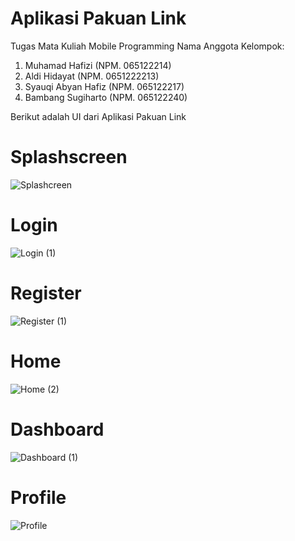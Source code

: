 # Aplikasi Pakuan Link

Tugas Mata Kuliah Mobile Programming
Nama Anggota Kelompok:
1. Muhamad Hafizi (NPM. 065122214)
2. Aldi Hidayat (NPM. 0651222213)
3. Syauqi Abyan Hafiz (NPM. 065122217)
4. Bambang Sugiharto (NPM. 065122240)
   
Berikut adalah UI dari Aplikasi Pakuan Link

# Splashscreen
![Splashcreen](https://github.com/user-attachments/assets/d95d159d-08ef-45b3-8074-27be18825ecd)

# Login
![Login (1)](https://github.com/user-attachments/assets/c10f7dbd-fe9c-41e9-b50b-60285d159ebb)

# Register
![Register (1)](https://github.com/user-attachments/assets/57002005-3dd0-45a2-b771-494055e75cc6)

# Home
![Home (2)](https://github.com/user-attachments/assets/22c282bd-84a6-412e-ab49-756a1c83a75b)

# Dashboard
![Dashboard (1)](https://github.com/user-attachments/assets/8431fdd6-0267-4c75-ac4a-f649d30a9b3b)

# Profile
![Profile](https://github.com/user-attachments/assets/53b586fa-0d90-4902-92fe-5738d975fcbc)
